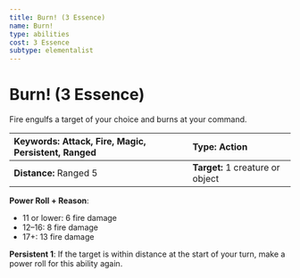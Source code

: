 ```yaml
---
title: Burn! (3 Essence)
name: Burn!
type: abilities
cost: 3 Essence
subtype: elementalist
---
```


# Burn! (3 Essence)

Fire engulfs a target of your choice and burns at your command.

| **Keywords:** Attack, Fire, Magic, Persistent, Ranged | **Type:** Action                 |
| :---------------------------------------------------- | :------------------------------- |
| **Distance:** Ranged 5                                | **Target:** 1 creature or object |

**Power Roll + Reason**:

- 11 or lower: 6 fire damage
- 12–16: 8 fire damage
- 17+: 13 fire damage

**Persistent 1**: If the target is within distance at the start of your turn, make a power roll for this ability again.
